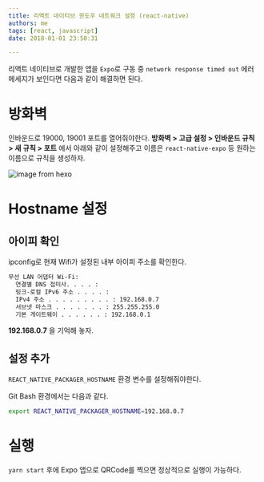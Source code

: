 ```yaml
---
title: 리액트 네이티브 윈도우 네트워크 설정 (react-native)
authors: me
tags: [react, javascript]
date: 2018-01-01 23:50:31

---
```


리액트 네이티브로 개발한 앱을 `Expo`로 구동 중 `network response timed out` 에러 메세지가 보인다면 다음과 같이 해결하면 된다.

# 방화벽

인바운드로 19000, 19001 포트를 열어줘야한다.
**방화벽 > 고급 설정 > 인바운드 규칙 > 새 규칙 > 포트** 에서 아래와 같이 설정해주고 이름은 `react-native-expo` 등 원하는 이름으로 규칙을 생성하자.

![image from hexo](https://i.imgur.com/fQkG1tn.png)

# Hostname 설정

## 아이피 확인

ipconfig로 현재 Wifi가 설정된 내부 아이피 주소를 확인한다.

```bash
무선 LAN 어댑터 Wi-Fi:
  연결별 DNS 접미사. . . . :
  링크-로컬 IPv6 주소 . . . . :
  IPv4 주소 . . . . . . . . . : 192.168.0.7
  서브넷 마스크 . . . . . . . : 255.255.255.0
  기본 게이트웨이 . . . . . . : 192.168.0.1
```

**192.168.0.7** 을 기억해 놓자.

## 설정 추가

`REACT_NATIVE_PACKAGER_HOSTNAME` 환경 변수를 설정해줘야한다.

Git Bash 환경에서는 다음과 같다.

```bash
export REACT_NATIVE_PACKAGER_HOSTNAME=192.168.0.7
```

# 실행

`yarn start` 후에 Expo 앱으로 QRCode를 찍으면 정상적으로 실행이 가능하다.
